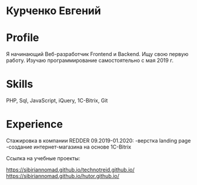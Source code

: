 # <b>Курченко Евгений</b>

# <b>Profile</b>

Я начинающий Веб-разработчик Frontend и Backend. Ищу свою первую работу. Изучаю программирование самостоятельно с мая 2019 г.

# <b>Skills</b>

PHP, Sql,  JavaScript, iQuery, 1C-Bitrix, Git

# <b>Experience</b>

Стажировка в компании REDDER 09.2019-01.2020:
 -верстка landing page
 -создание интернет-магазина на основе 1C-Bitrix
 
 Ссылка на учебные проекты:
 
 https://sibiriannomad.github.io/technotreid.github.io/
 https://sibiriannomad.github.io/hutor.github.io/
